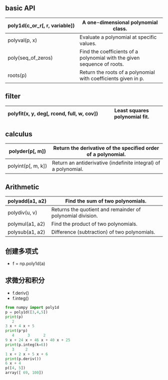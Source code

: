 
## basic API 

| poly1d\(c\_or\_r\[, r, variable\]\) | A one\-dimensional polynomial class\.                                    |
|-------------------------------------|--------------------------------------------------------------------------|
| polyval\(p, x\)                     | Evaluate a polynomial at specific values\.                               |
| poly\(seq\_of\_zeros\)              | Find the coefficients of a polynomial with the given sequence of roots\. |
| roots\(p\)                          | Return the roots of a polynomial with coefficients given in p\.          |

## filter

| polyfit\(x, y, deg\[, rcond, full, w, cov\]\) | Least squares polynomial fit\. |
|-----------------------------------------------|--------------------------------|


## calculus

| polyder\(p\[, m\]\)    | Return the derivative of the specified order of a polynomial\.     |
|------------------------|--------------------------------------------------------------------|
| polyint\(p\[, m, k\]\) | Return an antiderivative \(indefinite integral\) of a polynomial\. |

## Arithmetic

| polyadd\(a1, a2\) | Find the sum of two polynomials\.                           |
|-------------------|-------------------------------------------------------------|
| polydiv\(u, v\)   | Returns the quotient and remainder of polynomial division\. |
| polymul\(a1, a2\) | Find the product of two polynomials\.                       |
| polysub\(a1, a2\) | Difference \(subtraction\) of two polynomials\.             |


## 创建多项式

* f = np.poly1d(a)
## 求微分和积分
* f.deriv()
* f.integ()

```py
from numpy import poly1d
p = poly1d([3,4,5])
print(p)
   2
3 x + 4 x + 5
print(p*p)
   4      3      2
9 x + 24 x + 46 x + 40 x + 25
print(p.integ(k=6))
   3     2
1 x + 2 x + 5 x + 6
print(p.deriv())
6 x + 4
p([4, 5])
array([ 69, 100])
```